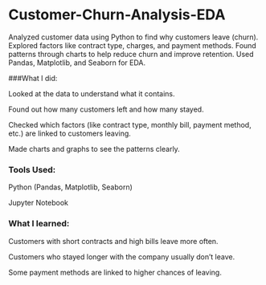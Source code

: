 # Customer-Churn-Analysis-EDA
Analyzed customer data using Python to find why customers leave (churn). Explored factors like contract type, charges, and payment methods. Found patterns through charts to help reduce churn and improve retention. Used Pandas, Matplotlib, and Seaborn for EDA.

###What I did:

Looked at the data to understand what it contains.

Found out how many customers left and how many stayed.

Checked which factors (like contract type, monthly bill, payment method, etc.) are linked to customers leaving.

Made charts and graphs to see the patterns clearly.

### Tools Used:

Python (Pandas, Matplotlib, Seaborn)

Jupyter Notebook

### What I learned:

Customers with short contracts and high bills leave more often.

Customers who stayed longer with the company usually don’t leave.

Some payment methods are linked to higher chances of leaving.
